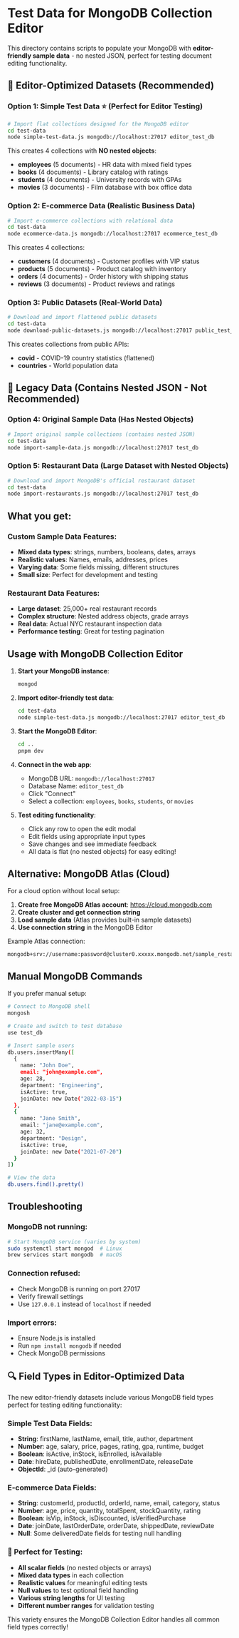 # Test Data for MongoDB Collection Editor

This directory contains scripts to populate your MongoDB with **editor-friendly sample data** - no nested JSON, perfect for testing document editing functionality.

## 🎯 Editor-Optimized Datasets (Recommended)

### Option 1: Simple Test Data ⭐ (Perfect for Editor Testing)
```bash
# Import flat collections designed for the MongoDB editor
cd test-data
node simple-test-data.js mongodb://localhost:27017 editor_test_db
```

This creates 4 collections with **NO nested objects**:
- **employees** (5 documents) - HR data with mixed field types
- **books** (4 documents) - Library catalog with ratings
- **students** (4 documents) - University records with GPAs
- **movies** (3 documents) - Film database with box office data

### Option 2: E-commerce Data (Realistic Business Data)
```bash
# Import e-commerce collections with relational data
cd test-data
node ecommerce-data.js mongodb://localhost:27017 ecommerce_test_db
```

This creates 4 collections:
- **customers** (4 documents) - Customer profiles with VIP status
- **products** (5 documents) - Product catalog with inventory
- **orders** (4 documents) - Order history with shipping status
- **reviews** (3 documents) - Product reviews and ratings

### Option 3: Public Datasets (Real-World Data)
```bash
# Download and import flattened public datasets
cd test-data
node download-public-datasets.js mongodb://localhost:27017 public_test_db
```

This creates collections from public APIs:
- **covid** - COVID-19 country statistics (flattened)
- **countries** - World population data

## 🚫 Legacy Data (Contains Nested JSON - Not Recommended)

### Option 4: Original Sample Data (Has Nested Objects)
```bash
# Import original sample collections (contains nested JSON)
cd test-data
node import-sample-data.js mongodb://localhost:27017 test_db
```

### Option 5: Restaurant Data (Large Dataset with Nested Objects)
```bash
# Download and import MongoDB's official restaurant dataset
cd test-data
node import-restaurants.js mongodb://localhost:27017 test_db
```

## What you get:

### Custom Sample Data Features:
- **Mixed data types**: strings, numbers, booleans, dates, arrays
- **Realistic values**: Names, emails, addresses, prices
- **Varying data**: Some fields missing, different structures
- **Small size**: Perfect for development and testing

### Restaurant Data Features:
- **Large dataset**: 25,000+ real restaurant records
- **Complex structure**: Nested address objects, grade arrays
- **Real data**: Actual NYC restaurant inspection data
- **Performance testing**: Great for testing pagination

## Usage with MongoDB Collection Editor

1. **Start your MongoDB instance**:
   ```bash
   mongod
   ```

2. **Import editor-friendly test data**:
   ```bash
   cd test-data
   node simple-test-data.js mongodb://localhost:27017 editor_test_db
   ```

3. **Start the MongoDB Editor**:
   ```bash
   cd ..
   pnpm dev
   ```

4. **Connect in the web app**:
   - MongoDB URL: `mongodb://localhost:27017`
   - Database Name: `editor_test_db`
   - Click "Connect"
   - Select a collection: `employees`, `books`, `students`, or `movies`

5. **Test editing functionality**:
   - Click any row to open the edit modal
   - Edit fields using appropriate input types
   - Save changes and see immediate feedback
   - All data is flat (no nested objects) for easy editing!

## Alternative: MongoDB Atlas (Cloud)

For a cloud option without local setup:

1. **Create free MongoDB Atlas account**: https://cloud.mongodb.com
2. **Create cluster and get connection string**
3. **Load sample data** (Atlas provides built-in sample datasets)
4. **Use connection string** in the MongoDB Editor

Example Atlas connection:
```
mongodb+srv://username:password@cluster0.xxxxx.mongodb.net/sample_restaurants
```

## Manual MongoDB Commands

If you prefer manual setup:

```bash
# Connect to MongoDB shell
mongosh

# Create and switch to test database
use test_db

# Insert sample users
db.users.insertMany([
  {
    name: "John Doe",
    email: "john@example.com",
    age: 28,
    department: "Engineering",
    isActive: true,
    joinDate: new Date("2022-03-15")
  },
  {
    name: "Jane Smith", 
    email: "jane@example.com",
    age: 32,
    department: "Design",
    isActive: true,
    joinDate: new Date("2021-07-20")
  }
])

# View the data
db.users.find().pretty()
```

## Troubleshooting

### MongoDB not running:
```bash
# Start MongoDB service (varies by system)
sudo systemctl start mongod  # Linux
brew services start mongodb  # macOS
```

### Connection refused:
- Check MongoDB is running on port 27017
- Verify firewall settings
- Use `127.0.0.1` instead of `localhost` if needed

### Import errors:
- Ensure Node.js is installed
- Run `npm install mongodb` if needed
- Check MongoDB permissions

## 🔍 Field Types in Editor-Optimized Data

The new editor-friendly datasets include various MongoDB field types perfect for testing editing functionality:

### Simple Test Data Fields:
- **String**: firstName, lastName, email, title, author, department
- **Number**: age, salary, price, pages, rating, gpa, runtime, budget
- **Boolean**: isActive, inStock, isEnrolled, isAvailable
- **Date**: hireDate, publishedDate, enrollmentDate, releaseDate
- **ObjectId**: _id (auto-generated)

### E-commerce Data Fields:
- **String**: customerId, productId, orderId, name, email, category, status
- **Number**: age, price, quantity, totalSpent, stockQuantity, rating
- **Boolean**: isVip, inStock, isDiscounted, isVerifiedPurchase
- **Date**: joinDate, lastOrderDate, orderDate, shippedDate, reviewDate
- **Null**: Some deliveredDate fields for testing null handling

### 🎯 Perfect for Testing:
- **All scalar fields** (no nested objects or arrays)
- **Mixed data types** in each collection
- **Realistic values** for meaningful editing tests
- **Null values** to test optional field handling
- **Various string lengths** for UI testing
- **Different number ranges** for validation testing

This variety ensures the MongoDB Collection Editor handles all common field types correctly!
